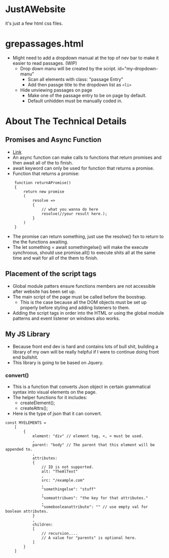 # JustAWebsite # 
it's just a few html css files. 

# grepassages.html # 
- Might need to add a dropdown manual at the top of nev bar to make it easier to read passages. (WIP)
    - Drop down manu will be created by the script. id="my-dropdown-manu"
        - Scan all elements with class: "passage Entry"
        - Add then passge title to the dropdown list as `<li>`
    - Hide unviewing passages on page
        - Make one of the passage entry to be on page by default. 
        - Default unhidden must be manually coded in.

# About The Technical Details #
## Promises and Async Function ##
- [Link](https://developer.mozilla.org/en-US/docs/Web/JavaScript/Reference/Statements/async_function)
- An async function can make calls to functions that return promises and then await all of the to finish. 
- await keyword can only be used for function that returns a promise. 
- Function that returns a promise: 
```
    function returnAPromise()
    {
        return new promise
        (
            resolve =>
            {
                // what you wanna do here
                resolve(//your result here.);
            }
        )
    }
```
- The promise can return something, just use the resolve() fxn to return to 
the the functions awaiting.
- The let something = await somethingelse() will make the execute synchroous, should use promise.all()
to execute shits all at the same time and wait for all of the them to finish. 

## Placement of the script tags
- Global module patters ensure functions members are not accessible after website has been set up. 
- The main script of the page must be called before the boostrap. 
    - This is the case because all the DOM objects must be set up properly before styling and 
    adding listeners to them. 
- Adding the script tags in order into the HTML or using the global module patterns and event listener on windows also works. 

## My JS Library
- Because front end dev is hard and contains lots of bull shit, building a library of my own will be really helpful if I were to continue doing front end bullshit. 
- This library is going to be based on Jquery. 

### convert()
- This is a function that converts Json object in certain grammatical syntax 
into visual elements on the page. 
- The helper functions for it includes: 
    - createElement();
    - createAttrs();
- Here is the type of json that it can convert. 
```
const MYELEMENTS = 
    [
        {
            element: "div" // element tag, <, > must be used. 
            , 
            parent: "body" // The parent that this element will be appended to. 
            ,
            attributes: 
            { 
                // ID is not supported. 
                alt: "TheAlText"
                , 
                src: "/example.com"
                , 
                "somethingelse": "stuff"
                ,
                "someattribues": "the key for that attributes."
                , 
                "somebooleanattribute": "" // use empty val for boolean attributes.  
            }
            ,
            children:
            [
                // recursion....
                // A value for "parents" is optional here. 
            ]
        }
    ]
```